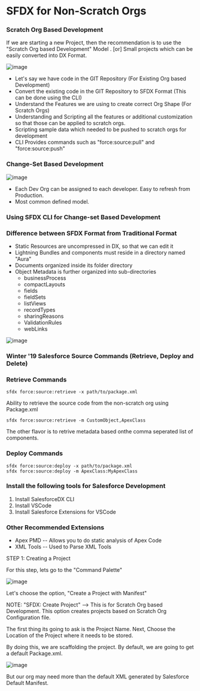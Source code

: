 # SFDX for Non-Scratch Orgs


### Scratch Org Based Development

If we are starting a new Project, then the recommendation is to use the "Scratch Org based Development" Model . [or] Small projects which can be easily converted into DX Format.

![image](https://user-images.githubusercontent.com/2145211/48164153-b47c4f80-e2af-11e8-91bd-c74b9c009198.png)

- Let's say we have code in the GIT Repository (For Existing Org based Development)
- Convert the existing code in the GIT Repository to SFDX Format (This can be done using the CLI)
- Understand the Features we are using to create correct Org Shape (For Scratch Orgs)
- Understanding and Scripting all the features or additional customization so that those can be applied to scratch orgs.
- Scripting sample data which needed to be pushed to scratch orgs for development
- CLI Provides commands such as "force:source:pull" and "force:source:push"

### Change-Set Based Development

![image](https://user-images.githubusercontent.com/2145211/48164994-3b322c00-e2b2-11e8-878c-31cbe6c847d7.png)

- Each Dev Org can be assigned to each developer. Easy to refresh from Production.
- Most common defined model.


### Using SFDX CLI for Change-set Based Development

### Difference between SFDX Format from Traditional Format

- Static Resources are uncompressed in DX, so that we can edit it
- Lightning Bundles and components must reside in a directory named "Aura"
- Documents organized inside its folder directory
- Object Metadata is further organized into sub-directories
  - businessProcess
  - compactLayouts
  - fields
  - fieldSets
  - listViews
  - recordTypes
  - sharingReasons
  - ValidationRules
  - webLinks

![image](https://user-images.githubusercontent.com/2145211/48174775-5a8f8000-e2d7-11e8-9212-ff90cf564151.png)

### Winter '19 Salesforce Source Commands (Retrieve, Deploy and Delete)

### Retrieve Commands

```
sfdx force:source:retrieve -x path/to/package.xml
```
  Ability to retrieve the source code from the non-scratch org using Package.xml
  
```
sfdx force:source:retrieve -m CustomObject,ApexClass
```
  The other flavor is to retrive metadata based onthe comma seperated list of components.

### Deploy Commands

```
sfdx force:source:deploy -x path/to/package.xml
sfdx force:source:deploy -m ApexClass:MyApexClass
```

### Install the following tools for Salesforce Development

1. Install SalesforceDX CLI
2. Install VSCode
3. Install Salesforce Extensions for VSCode

### Other Recommended Extensions

 * Apex PMD -- Allows you to do static analysis of Apex Code
 * XML Tools -- Used to Parse XML Tools

STEP 1: Creating a Project

For this step, lets go to the "Command Palette" 

![image](https://user-images.githubusercontent.com/2145211/48317981-9a9c7e80-e5c7-11e8-8971-14cb7c383e93.png)

Let's choose the option, "Create a Project with Manifest"

NOTE: "SFDX: Create Project" --> This is for Scratch Org based Development. This option creates projects based on Scratch Org Configuration file.

The first thing its going to ask is the Project Name. 
Next, Choose the Location of the Project where it needs to be stored.

By doing this, we are scaffolding the project. 
By default, we are going to get a default Package.xml.

![image](https://user-images.githubusercontent.com/2145211/48318062-fd424a00-e5c8-11e8-9f4e-343ea4c9795a.png)

But our org may need more than the default XML generated by Salesforce Default Manifest. 











